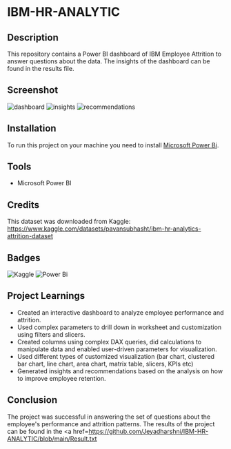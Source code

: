 # IBM-HR-ANALYTIC
## Description

This repository contains a Power BI dashboard of IBM Employee Attrition to answer questions about the data. The insights of the dashboard can be found in the results file.  

## Screenshot

![dashboard](https://github.com/user-attachments/assets/1244b561-fffa-4b55-99fe-9ba49f3d8dd0)
![insights](https://github.com/avishek09/IBM-HR-Analytics/assets/75924699/113ad6cf-3fd3-4c43-b38c-a144d96f488d)
![recommendations](https://github.com/avishek09/IBM-HR-Analytics/assets/75924699/fc6f3894-9b5d-4768-89bf-90705910aa2f)

## Installation

To run this project on your machine you need to install <a href="https://powerbi.microsoft.com/en-us/downloads/">Microsoft Power Bi</a>.

## Tools

* Microsoft Power BI

## Credits

This dataset was downloaded from Kaggle: https://www.kaggle.com/datasets/pavansubhasht/ibm-hr-analytics-attrition-dataset

## Badges

![Kaggle](https://img.shields.io/badge/Kaggle-20BEFF?style=for-the-badge&logo=Kaggle&logoColor=white)
![Power Bi](https://img.shields.io/badge/power_bi-F2C811?style=for-the-badge&logo=powerbi&logoColor=black)

## Project Learnings

* Created an interactive dashboard to analyze employee performance and attrition.
* Used complex parameters to drill down in worksheet and customization using filters and slicers.
* Created columns using complex DAX queries, did calculations to manipulate data and enabled user-driven parameters for visualization.
* Used different types of customized visualization (bar chart, clustered bar chart, line chart, area chart, matrix table, slicers, KPIs etc)
* Generated insights and recommendations based on the analysis on how to improve employee retention.

## Conclusion

The project was successful in answering the set of questions about the employee's performance and attrition patterns. The results of the project can be found in the <a href=https://github.com/Jeyadharshni/IBM-HR-ANALYTIC/blob/main/Result.txt
